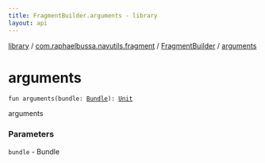 ```yaml
---
title: FragmentBuilder.arguments - library
layout: api
---
```


<div class='api-docs-breadcrumbs'><a href="../../index.html">library</a> / <a href="../index.html">com.raphaelbussa.navutils.fragment</a> / <a href="index.html">FragmentBuilder</a> / <a href="./arguments.html">arguments</a></div>

# arguments

<div class="signature"><code><span class="keyword">fun </span><span class="identifier">arguments</span><span class="symbol">(</span><span class="parameterName" id="com.raphaelbussa.navutils.fragment.FragmentBuilder$arguments(android.os.Bundle)/bundle">bundle</span><span class="symbol">:</span>&nbsp;<a href="https://developer.android.com/reference/android/os/Bundle.html"><span class="identifier">Bundle</span></a><span class="symbol">)</span><span class="symbol">: </span><a href="https://kotlinlang.org/api/latest/jvm/stdlib/kotlin/-unit/index.html"><span class="identifier">Unit</span></a></code></div>

arguments

### Parameters

<code>bundle</code> - Bundle